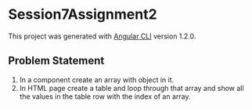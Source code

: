 # Session7Assignment2

This project was generated with [Angular CLI](https://github.com/angular/angular-cli) version 1.2.0.

## Problem Statement
1. In a component create an array with object in it.
2. In HTML page create a table and loop through that array and show all the values
in the table row with the index of an array.


